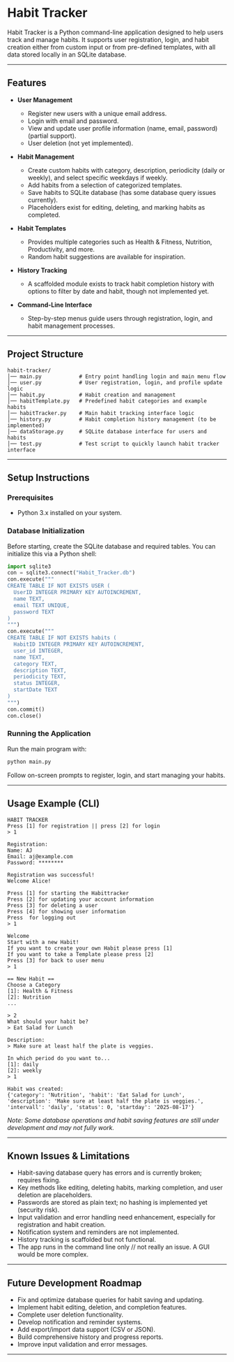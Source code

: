 # Habit Tracker

Habit Tracker is a Python command-line application designed to help users track and manage habits. It supports user registration, login, and habit creation either from custom input or from pre-defined templates, with all data stored locally in an SQLite database.

***

## Features

- **User Management**
  - Register new users with a unique email address.
  - Login with email and password.
  - View and update user profile information (name, email, password) (partial support).
  - User deletion (not yet implemented).

- **Habit Management**
  - Create custom habits with category, description, periodicity (daily or weekly), and select specific weekdays if weekly.
  - Add habits from a selection of categorized templates.
  - Save habits to SQLite database (has some database query issues currently).
  - Placeholders exist for editing, deleting, and marking habits as completed.

- **Habit Templates**
  - Provides multiple categories such as Health & Fitness, Nutrition, Productivity, and more.
  - Random habit suggestions are available for inspiration.

- **History Tracking**
  - A scaffolded module exists to track habit completion history with options to filter by date and habit, though not implemented yet.

- **Command-Line Interface**
  - Step-by-step menus guide users through registration, login, and habit management processes.

***

## Project Structure

```
habit-tracker/
│── main.py            # Entry point handling login and main menu flow
│── user.py            # User registration, login, and profile update logic
│── habit.py           # Habit creation and management
│── habitTemplate.py   # Predefined habit categories and example habits
│── habitTracker.py    # Main habit tracking interface logic
│── history.py         # Habit completion history management (to be implemented)
│── dataStorage.py     # SQLite database interface for users and habits
│── test.py            # Test script to quickly launch habit tracker interface
```

***

## Setup Instructions

### Prerequisites

- Python 3.x installed on your system.

### Database Initialization

Before starting, create the SQLite database and required tables. You can initialize this via a Python shell:

```python
import sqlite3
con = sqlite3.connect("Habit_Tracker.db")
con.execute("""
CREATE TABLE IF NOT EXISTS USER (
  UserID INTEGER PRIMARY KEY AUTOINCREMENT,
  name TEXT,
  email TEXT UNIQUE,
  password TEXT
)
""")
con.execute("""
CREATE TABLE IF NOT EXISTS habits (
  HabitID INTEGER PRIMARY KEY AUTOINCREMENT,
  user_id INTEGER,
  name TEXT,
  category TEXT,
  description TEXT,
  periodicity TEXT,
  status INTEGER,
  startDate TEXT
)
""")
con.commit()
con.close()
```

### Running the Application

Run the main program with:

```bash
python main.py
```

Follow on-screen prompts to register, login, and start managing your habits.

***

## Usage Example (CLI)

```
HABIT TRACKER
Press [1] for registration || press [2] for login
> 1

Registration:
Name: AJ
Email: aj@example.com
Password: ********

Registration was successful!
Welcome Alice!

Press [1] for starting the Habittracker
Press [2] for updating your account information
Press [3] for deleting a user
Press [4] for showing user information
Press  for logging out
> 1

Welcome
Start with a new Habit!
If you want to create your own Habit please press [1]
If you want to take a Template please press [2]
Press [3] for back to user menu
> 1

== New Habit ==
Choose a Category
[1]: Health & Fitness
[2]: Nutrition
...

> 2
What should your habit be?
> Eat Salad for Lunch

Description:
> Make sure at least half the plate is veggies.

In which period do you want to...
[1]: daily
[2]: weekly
> 1

Habit was created:
{'category': 'Nutrition', 'habit': 'Eat Salad for Lunch', 'description': 'Make sure at least half the plate is veggies.', 'intervall': 'daily', 'status': 0, 'startday': '2025-08-17'}
```

*Note: Some database operations and habit saving features are still under development and may not fully work.*

***

## Known Issues & Limitations

- Habit-saving database query has errors and is currently broken; requires fixing.
- Key methods like editing, deleting habits, marking completion, and user deletion are placeholders.
- Passwords are stored as plain text; no hashing is implemented yet (security risk).
- Input validation and error handling need enhancement, especially for registration and habit creation.
- Notification system and reminders are not implemented.
- History tracking is scaffolded but not functional.
- The app runs in the command line only // not really an issue. A GUI would be more complex. 

***

## Future Development Roadmap

- Fix and optimize database queries for habit saving and updating.
- Implement habit editing, deletion, and completion features.
- Complete user deletion functionality.
- Develop notification and reminder systems.
- Add export/import data support (CSV or JSON).
- Build comprehensive history and progress reports.
- Improve input validation and error messages.

***

